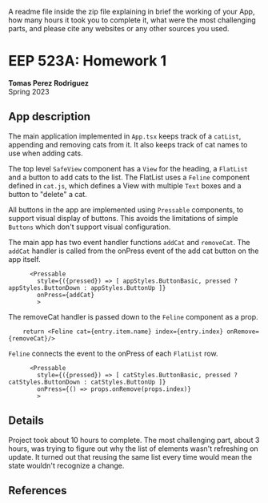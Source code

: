 A readme file inside the zip file explaining in brief the working of your App, how many
hours it took you to complete it, what were the most challenging parts, and please cite
any websites or any other sources you used.

# EEP 523A: Homework 1
**Tomas Perez Rodriguez**  
Spring 2023

## App description

The main application implemented in `App.tsx` keeps track of a `catList`, appending and removing cats from it. It also keeps track of cat names to use when adding cats.

The top level `SafeView` component has a `View` for the heading, a `FlatList` and a button to add cats to the list. The FlatList uses a `Feline` component defined in `cat.js`, which defines a View with multiple `Text` boxes and a button to "delete" a cat.

All buttons in the app are implemented using `Pressable` components, to support visual display of buttons. This avoids the limitations of simple `Buttons` which don't support visual configuration.

The main app has two event handler functions `addCat` and `removeCat`. The `addCat` handler is called from the onPress event of the add cat button on the app itself.

```
      <Pressable
        style={({pressed}) => [ appStyles.ButtonBasic, pressed ? appStyles.ButtonDown : appStyles.ButtonUp ]}
        onPress={addCat}
        >
```

The removeCat handler is passed down to the `Feline` component as a prop.

```
    return <Feline cat={entry.item.name} index={entry.index} onRemove={removeCat}/>
```

`Feline` connects the event to the onPress of each `FlatList` row.

```
      <Pressable
        style={({pressed}) => [ catStyles.ButtonBasic, pressed ? catStyles.ButtonDown : catStyles.ButtonUp ]}
        onPress={() => props.onRemove(props.index)}
        >
```

## Details
Project took about 10 hours to complete. The most challenging part, about 3 hours, was trying to figure out why the list of elements wasn't refreshing on update. It turned out that reusing the same list every time would mean the state wouldn't recognize a change.

## References

